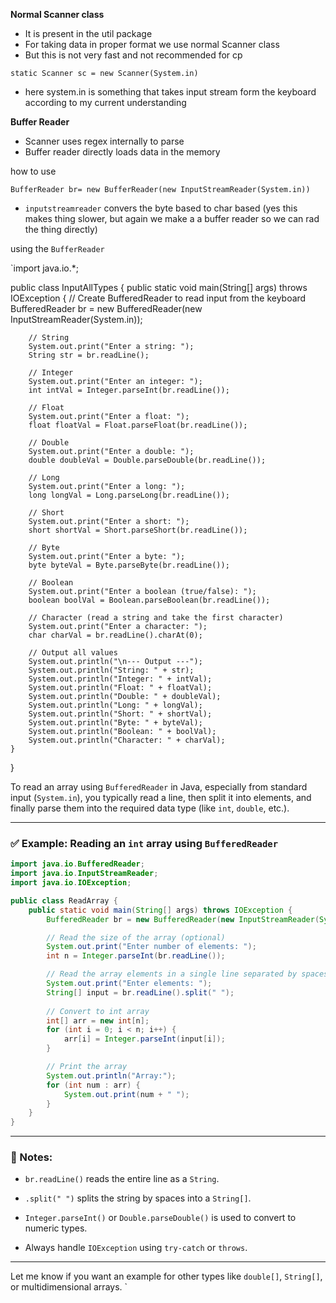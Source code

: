 
**Normal Scanner class**

- It is present in the util package
- For taking data in proper format we use normal Scanner class
- But this is not very fast and not recommended for cp

`static Scanner sc = new Scanner(System.in)`

- here system.in is something that takes input stream form the keyboard according to my current understanding

**Buffer Reader**

- Scanner uses regex internally to parse
- Buffer reader directly loads data in the memory

how to use

`BufferReader br= new BufferReader(new InputStreamReader(System.in))`

- `inputstreamreader` convers the byte based to char based (yes this makes thing slower, but again we make a a buffer reader so we can rad the thing directly)

using the `BufferReader`


`import java.io.*;

public class InputAllTypes {
    public static void main(String[] args) throws IOException {
        // Create BufferedReader to read input from the keyboard
        BufferedReader br = new BufferedReader(new InputStreamReader(System.in));

        // String
        System.out.print("Enter a string: ");
        String str = br.readLine();

        // Integer
        System.out.print("Enter an integer: ");
        int intVal = Integer.parseInt(br.readLine());

        // Float
        System.out.print("Enter a float: ");
        float floatVal = Float.parseFloat(br.readLine());

        // Double
        System.out.print("Enter a double: ");
        double doubleVal = Double.parseDouble(br.readLine());

        // Long
        System.out.print("Enter a long: ");
        long longVal = Long.parseLong(br.readLine());

        // Short
        System.out.print("Enter a short: ");
        short shortVal = Short.parseShort(br.readLine());

        // Byte
        System.out.print("Enter a byte: ");
        byte byteVal = Byte.parseByte(br.readLine());

        // Boolean
        System.out.print("Enter a boolean (true/false): ");
        boolean boolVal = Boolean.parseBoolean(br.readLine());

        // Character (read a string and take the first character)
        System.out.print("Enter a character: ");
        char charVal = br.readLine().charAt(0);

        // Output all values
        System.out.println("\n--- Output ---");
        System.out.println("String: " + str);
        System.out.println("Integer: " + intVal);
        System.out.println("Float: " + floatVal);
        System.out.println("Double: " + doubleVal);
        System.out.println("Long: " + longVal);
        System.out.println("Short: " + shortVal);
        System.out.println("Byte: " + byteVal);
        System.out.println("Boolean: " + boolVal);
        System.out.println("Character: " + charVal);
    }
}


To read an array using `BufferedReader` in Java, especially from standard input (`System.in`), you typically read a line, then split it into elements, and finally parse them into the required data type (like `int`, `double`, etc.).

---

### ✅ Example: Reading an `int` array using `BufferedReader`

```java
import java.io.BufferedReader;
import java.io.InputStreamReader;
import java.io.IOException;

public class ReadArray {
    public static void main(String[] args) throws IOException {
        BufferedReader br = new BufferedReader(new InputStreamReader(System.in));

        // Read the size of the array (optional)
        System.out.print("Enter number of elements: ");
        int n = Integer.parseInt(br.readLine());

        // Read the array elements in a single line separated by spaces
        System.out.print("Enter elements: ");
        String[] input = br.readLine().split(" ");
        
        // Convert to int array
        int[] arr = new int[n];
        for (int i = 0; i < n; i++) {
            arr[i] = Integer.parseInt(input[i]);
        }

        // Print the array
        System.out.println("Array:");
        for (int num : arr) {
            System.out.print(num + " ");
        }
    }
}
```

---

### 📝 Notes:

- `br.readLine()` reads the entire line as a `String`.
    
- `.split(" ")` splits the string by spaces into a `String[]`.
    
- `Integer.parseInt()` or `Double.parseDouble()` is used to convert to numeric types.
    
- Always handle `IOException` using `try-catch` or `throws`.
    

---

Let me know if you want an example for other types like `double[]`, `String[]`, or multidimensional arrays.
`

